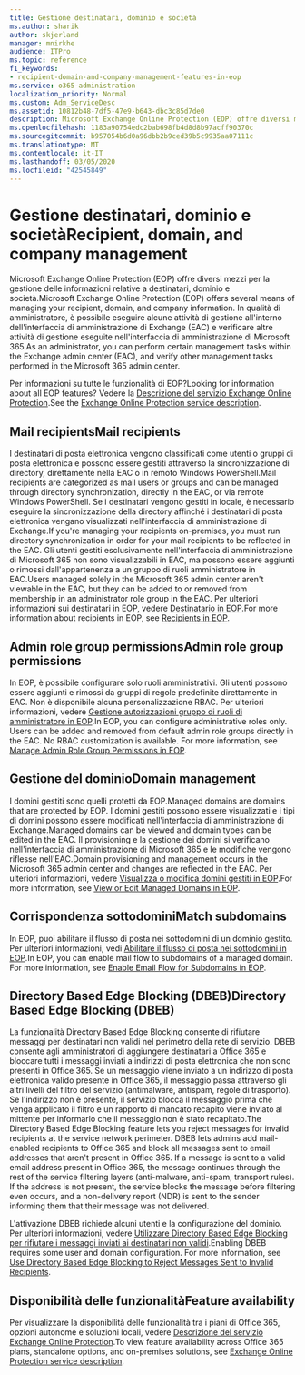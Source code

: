 ```yaml
---
title: Gestione destinatari, dominio e società
ms.author: sharik
author: skjerland
manager: mnirkhe
audience: ITPro
ms.topic: reference
f1_keywords:
- recipient-domain-and-company-management-features-in-eop
ms.service: o365-administration
localization_priority: Normal
ms.custom: Adm_ServiceDesc
ms.assetid: 10812b48-7df5-47e9-b643-dbc3c85d7de0
description: Microsoft Exchange Online Protection (EOP) offre diversi mezzi per la gestione delle informazioni relative a destinatari, dominio e società. In qualità di amministratore, è possibile eseguire alcune attività di gestione all'interno dell'interfaccia di amministrazione di Exchange (EAC) e verificare altre attività di gestione eseguite nell'interfaccia di amministrazione di Microsoft 365.
ms.openlocfilehash: 1183a90754edc2bab698fb4d8d8b97acff90370c
ms.sourcegitcommit: b957054b6d0a96dbb2b9ced39b5c9935aa07111c
ms.translationtype: MT
ms.contentlocale: it-IT
ms.lasthandoff: 03/05/2020
ms.locfileid: "42545849"
---
```

# <a name="recipient-domain-and-company-management"></a><span data-ttu-id="9129c-104">Gestione destinatari, dominio e società</span><span class="sxs-lookup"><span data-stu-id="9129c-104">Recipient, domain, and company management</span></span>

<span data-ttu-id="9129c-105">Microsoft Exchange Online Protection (EOP) offre diversi mezzi per la gestione delle informazioni relative a destinatari, dominio e società.</span><span class="sxs-lookup"><span data-stu-id="9129c-105">Microsoft Exchange Online Protection (EOP) offers several means of managing your recipient, domain, and company information.</span></span> <span data-ttu-id="9129c-106">In qualità di amministratore, è possibile eseguire alcune attività di gestione all'interno dell'interfaccia di amministrazione di Exchange (EAC) e verificare altre attività di gestione eseguite nell'interfaccia di amministrazione di Microsoft 365.</span><span class="sxs-lookup"><span data-stu-id="9129c-106">As an administrator, you can perform certain management tasks within the Exchange admin center (EAC), and verify other management tasks performed in the Microsoft 365 admin center.</span></span>
  
<span data-ttu-id="9129c-107">Per informazioni su tutte le funzionalità di EOP?</span><span class="sxs-lookup"><span data-stu-id="9129c-107">Looking for information about all EOP features?</span></span> <span data-ttu-id="9129c-108">Vedere la [Descrizione del servizio Exchange Online Protection](exchange-online-protection-service-description.md).</span><span class="sxs-lookup"><span data-stu-id="9129c-108">See the [Exchange Online Protection service description](exchange-online-protection-service-description.md).</span></span>
  
## <a name="mail-recipients"></a><span data-ttu-id="9129c-109">Mail recipients</span><span class="sxs-lookup"><span data-stu-id="9129c-109">Mail recipients</span></span>

<span data-ttu-id="9129c-110">I destinatari di posta elettronica vengono classificati come utenti o gruppi di posta elettronica e possono essere gestiti attraverso la sincronizzazione di directory, direttamente nella EAC o in remoto Windows PowerShell.</span><span class="sxs-lookup"><span data-stu-id="9129c-110">Mail recipients are categorized as mail users or groups and can be managed through directory synchronization, directly in the EAC, or via remote Windows PowerShell.</span></span> <span data-ttu-id="9129c-111">Se i destinatari vengono gestiti in locale, è necessario eseguire la sincronizzazione della directory affinché i destinatari di posta elettronica vengano visualizzati nell'interfaccia di amministrazione di Exchange.</span><span class="sxs-lookup"><span data-stu-id="9129c-111">If you're managing your recipients on-premises, you must run directory synchronization in order for your mail recipients to be reflected in the EAC.</span></span> <span data-ttu-id="9129c-112">Gli utenti gestiti esclusivamente nell'interfaccia di amministrazione di Microsoft 365 non sono visualizzabili in EAC, ma possono essere aggiunti o rimossi dall'appartenenza a un gruppo di ruoli amministratore in EAC.</span><span class="sxs-lookup"><span data-stu-id="9129c-112">Users managed solely in the Microsoft 365 admin center aren't viewable in the EAC, but they can be added to or removed from membership in an administrator role group in the EAC.</span></span> <span data-ttu-id="9129c-113">Per ulteriori informazioni sui destinatari in EOP, vedere [Destinatario in EOP](https://go.microsoft.com/fwlink/p/?LinkId=280011).</span><span class="sxs-lookup"><span data-stu-id="9129c-113">For more information about recipients in EOP, see [Recipients in EOP](https://go.microsoft.com/fwlink/p/?LinkId=280011).</span></span>
  
## <a name="admin-role-group-permissions"></a><span data-ttu-id="9129c-114">Admin role group permissions</span><span class="sxs-lookup"><span data-stu-id="9129c-114">Admin role group permissions</span></span>

<span data-ttu-id="9129c-p105">In EOP, è possibile configurare solo ruoli amministrativi. Gli utenti possono essere aggiunti e rimossi da gruppi di regole predefinite direttamente in EAC. Non è disponibile alcuna personalizzazione RBAC. Per ulteriori informazioni, vedere [Gestione autorizzazioni gruppo di ruoli di amministratore in EOP](https://go.microsoft.com/fwlink/p/?LinkId=282238).</span><span class="sxs-lookup"><span data-stu-id="9129c-p105">In EOP, you can configure administrative roles only. Users can be added and removed from default admin role groups directly in the EAC. No RBAC customization is available. For more information, see [Manage Admin Role Group Permissions in EOP](https://go.microsoft.com/fwlink/p/?LinkId=282238).</span></span>
  
## <a name="domain-management"></a><span data-ttu-id="9129c-119">Gestione del dominio</span><span class="sxs-lookup"><span data-stu-id="9129c-119">Domain management</span></span>

<span data-ttu-id="9129c-120">I domini gestiti sono quelli protetti da EOP.</span><span class="sxs-lookup"><span data-stu-id="9129c-120">Managed domains are domains that are protected by EOP.</span></span> <span data-ttu-id="9129c-121">I domini gestiti possono essere visualizzati e i tipi di domini possono essere modificati nell'interfaccia di amministrazione di Exchange.</span><span class="sxs-lookup"><span data-stu-id="9129c-121">Managed domains can be viewed and domain types can be edited in the EAC.</span></span> <span data-ttu-id="9129c-122">Il provisioning e la gestione dei domini si verificano nell'interfaccia di amministrazione di Microsoft 365 e le modifiche vengono riflesse nell'EAC.</span><span class="sxs-lookup"><span data-stu-id="9129c-122">Domain provisioning and management occurs in the Microsoft 365 admin center and changes are reflected in the EAC.</span></span> <span data-ttu-id="9129c-123">Per ulteriori informazioni, vedere [Visualizza o modifica domini gestiti in EOP](https://go.microsoft.com/fwlink/p/?LinkId=282239).</span><span class="sxs-lookup"><span data-stu-id="9129c-123">For more information, see [View or Edit Managed Domains in EOP](https://go.microsoft.com/fwlink/p/?LinkId=282239).</span></span>
  
## <a name="match-subdomains"></a><span data-ttu-id="9129c-124">Corrispondenza sottodomini</span><span class="sxs-lookup"><span data-stu-id="9129c-124">Match subdomains</span></span>

<span data-ttu-id="9129c-p107">In EOP, puoi abilitare il flusso di posta nei sottodomini di un dominio gestito. Per ulteriori informazioni, vedi [Abilitare il flusso di posta nei sottodomini in EOP](https://go.microsoft.com/fwlink/p/?LinkId=397213).</span><span class="sxs-lookup"><span data-stu-id="9129c-p107">In EOP, you can enable mail flow to subdomains of a managed domain. For more information, see [Enable Email Flow for Subdomains in EOP](https://go.microsoft.com/fwlink/p/?LinkId=397213).</span></span> 
  
## <a name="directory-based-edge-blocking-dbeb"></a><span data-ttu-id="9129c-127">Directory Based Edge Blocking (DBEB)</span><span class="sxs-lookup"><span data-stu-id="9129c-127">Directory Based Edge Blocking (DBEB)</span></span>

<span data-ttu-id="9129c-p108">La funzionalità Directory Based Edge Blocking consente di rifiutare messaggi per destinatari non validi nel perimetro della rete di servizio. DBEB consente agli amministratori di aggiungere destinatari a Office 365 e bloccare tutti i messaggi inviati a indirizzi di posta elettronica che non sono presenti in Office 365. Se un messaggio viene inviato a un indirizzo di posta elettronica valido presente in Office 365, il messaggio passa attraverso gli altri livelli del filtro del servizio (antimalware, antispam, regole di trasporto). Se l'indirizzo non è presente, il servizio blocca il messaggio prima che venga applicato il filtro e un rapporto di mancato recapito viene inviato al mittente per informarlo che il messaggio non è stato recapitato.</span><span class="sxs-lookup"><span data-stu-id="9129c-p108">The Directory Based Edge Blocking feature lets you reject messages for invalid recipients at the service network perimeter. DBEB lets admins add mail-enabled recipients to Office 365 and block all messages sent to email addresses that aren't present in Office 365. If a message is sent to a valid email address present in Office 365, the message continues through the rest of the service filtering layers (anti-malware, anti-spam, transport rules). If the address is not present, the service blocks the message before filtering even occurs, and a non-delivery report (NDR) is sent to the sender informing them that their message was not delivered.</span></span> 
  
<span data-ttu-id="9129c-p109">L'attivazione DBEB richiede alcuni utenti e la configurazione del dominio. Per ulteriori informazioni, vedere [Utilizzare Directory Based Edge Blocking per rifiutare i messaggi inviati ai destinatari non validi](https://go.microsoft.com/fwlink/p/?LinkId=390676).</span><span class="sxs-lookup"><span data-stu-id="9129c-p109">Enabling DBEB requires some user and domain configuration. For more information, see [Use Directory Based Edge Blocking to Reject Messages Sent to Invalid Recipients](https://go.microsoft.com/fwlink/p/?LinkId=390676).</span></span>
  
## <a name="feature-availability"></a><span data-ttu-id="9129c-134">Disponibilità delle funzionalità</span><span class="sxs-lookup"><span data-stu-id="9129c-134">Feature availability</span></span>

<span data-ttu-id="9129c-135">Per visualizzare la disponibilità delle funzionalità tra i piani di Office 365, opzioni autonome e soluzioni locali, vedere [Descrizione del servizio Exchange Online Protection](exchange-online-protection-service-description.md).</span><span class="sxs-lookup"><span data-stu-id="9129c-135">To view feature availability across Office 365 plans, standalone options, and on-premises solutions, see [Exchange Online Protection service description](exchange-online-protection-service-description.md).</span></span>
